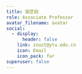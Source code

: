 ```yaml
---
title: 邹芝田
role: Associate Professor
avatar_filename: avatar
social:
  - display:
      header: false
    link: zouzt@ytu.edu.cn
    icon: Email
    icon_pack: far
superuser: false
---
```

